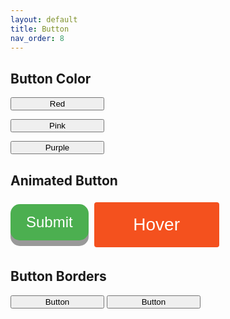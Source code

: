 ```yaml
---
layout: default
title: Button
nav_order: 8
---
```




## Button Color
<html>
<meta name="viewport" content="width=device-width, initial-scale=1">
<link rel="stylesheet" href="https://www.w3schools.com/w3css/4/w3.css">
<style>
.w3-button {width:150px;}
</style>
<body>
<div class="w3-container">
  <p><button class="w3-button w3-red">Red</button></p>
  <p><button class="w3-button w3-pink">Pink</button></p>
  <p><button class="w3-button w3-purple">Purple</button></p>
</div>
</body>
</html>

## Animated Button
<html>
<head>
<style>
.button {
  display: inline-block;
  padding: 15px 25px;
  font-size: 24px;
  cursor: pointer;
  text-align: center;
  text-decoration: none;
  outline: none;
  color: #fff;
  background-color: #4CAF50;
  border: none;
  border-radius: 15px;
  box-shadow: 0 9px #999;
}
.button:hover {background-color: #3e8e41}
.button:active {
  background-color: #3e8e41;
  box-shadow: 0 5px #666;
  transform: translateY(4px);
}
</style>
</head>
<body>
<button class="button">Submit</button>
</body>
</html>

<html>
<head>
<style>
.button1 {
  display: inline-block;
  border-radius: 4px;
  background-color: #f4511e;
  border: none;
  color: #FFFFFF;
  text-align: center;
  font-size: 28px;
  padding: 20px;
  width: 200px;
  transition: all 0.5s;
  cursor: pointer;
  margin: 5px;
}
.button1 span {
  cursor: pointer;
  display: inline-block;
  position: relative;
  transition: 0.5s;
}
.button1 span:after {
  content: '\00bb';
  position: absolute;
  opacity: 0;
  top: 0;
  right: -20px;
  transition: 0.5s;
}
.button1:hover span {
  padding-right: 25px;
}
.button:hover span:after {
  opacity: 1;
  right: 0;
}
</style>
</head>
<body>
<button class="button1" style="vertical-align:middle"><span>Hover </span></button>
</body>
</html>

## Button Borders
<html>
<meta name="viewport" content="width=device-width, initial-scale=1">
<link rel="stylesheet" href="https://www.w3schools.com/w3css/4/w3.css">
<style>
.w3-btn {margin-bottom:10px;}
</style>
<body>
<div class="w3-container">
<p>
  <button class="w3-button w3-red w3-border">Button</button>
  <button class="w3-button w3-white w3-border w3-border-blue w3-round-large">Button</button>
</p>
</div>
</body>
</html>


